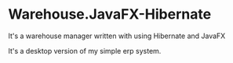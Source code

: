 # Warehouse.JavaFX-Hibernate
It's a warehouse manager written with using Hibernate and JavaFX

It's a desktop version of my simple erp system.
